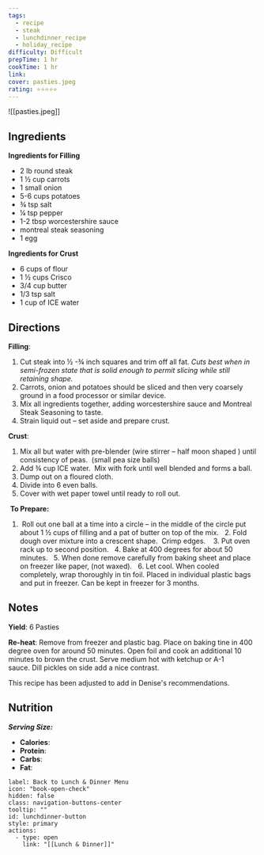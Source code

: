 ```yaml
---
tags:
  - recipe
  - steak
  - lunchdinner_recipe
  - holiday_recipe
difficulty: Difficult
prepTime: 1 hr
cookTime: 1 hr
link: 
cover: pasties.jpeg
rating: ⭐️⭐️⭐️⭐️⭐️
---
```


![[pasties.jpeg]]

## Ingredients
**Ingredients for Filling**
- 2 lb round steak
- 1 ½ cup carrots
- 1 small onion
- 5-6 cups potatoes
- ¾ tsp salt
- ¼ tsp pepper
- 1-2 tbsp worcestershire sauce 
- montreal steak seasoning
- 1 egg

**Ingredients for Crust**
- 6 cups of flour
- 1 ½ cups Crisco
- 3/4 cup butter
- 1/3 tsp salt
- 1 cup of ICE water

## Directions
**Filling**: 
1. Cut steak into ½ -¾ inch squares and trim off all fat. *Cuts best when in semi-frozen state that is solid enough to permit slicing while still retaining shape.*
2. Carrots, onion and potatoes should be sliced and then very coarsely ground in a food processor or similar device. 
3. Mix all ingredients together, adding worcestershire sauce and Montreal Steak Seasoning to taste.
4. Strain liquid out – set aside and prepare crust.
	
**Crust**:
1. Mix all but water with pre-blender (wire stirrer – half moon shaped ) until consistency of peas.  (small pea size balls)
2. Add ¾ cup ICE water.  Mix with fork until well blended and forms a ball.  
3. Dump out on a floured cloth.  
4. Divide into 6 even balls.  
5. Cover with wet paper towel until ready to roll out.

 **To Prepare:**
1.  Roll out one ball at a time into a circle – in the middle of the circle put about 1 ½ cups of filling and a pat of butter on top of the mix.  
 2. Fold dough over mixture into a crescent shape.  Crimp edges.   
 3. Put oven rack up to second position.  
 4. Bake at 400 degrees for about 50 minutes. 
 5. When done remove carefully from baking sheet and place on freezer like paper, (not waxed). 
 6. Let cool. When cooled completely, wrap thoroughly in tin foil. Placed in individual plastic bags and put in freezer. Can be kept in freezer for 3 months.
## Notes
**Yield**: 6 Pasties

**Re-heat**: Remove from freezer and plastic bag. Place on baking tine in 400 degree oven for around 50 minutes. Open foil and cook an additional 10 minutes to brown the crust. Serve medium hot with ketchup or A-1 sauce. Dill pickles on side add a nice contrast.

This recipe has been adjusted to add in Denise's recommendations.
## Nutrition
***Serving Size:***
- **Calories**: 
- **Protein**: 
- **Carbs**:
- **Fat**: 


```meta-bind-button
label: Back to Lunch & Dinner Menu
icon: "book-open-check"
hidden: false
class: navigation-buttons-center
tooltip: ""
id: lunchdinner-button
style: primary
actions:
  - type: open
    link: "[[Lunch & Dinner]]"

```
 
